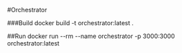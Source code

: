   #Orchestrator

  ###Build
  docker build -t orchestrator:latest .

  ##Run
  docker run --rm --name orchestrator -p 3000:3000 orchestrator:latest
